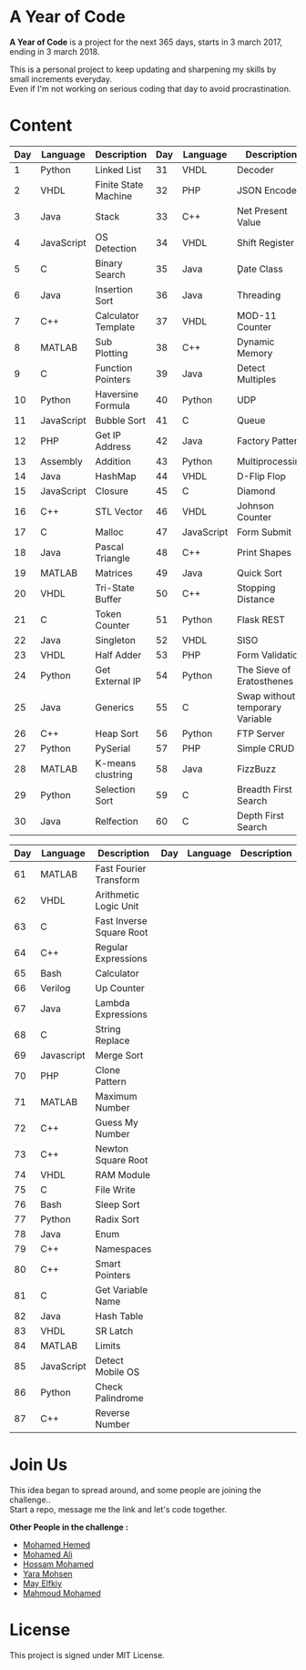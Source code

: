 # A Year of Code

**A Year of Code** is a project for the next 365 days, starts in 3 march 2017, ending in 3 march 2018.

This is a personal project to keep updating and sharpening my skills by small increments everyday. <br/>
Even if I'm not working on serious coding that day to avoid procrastination.

# Content


| Day | Language | Description | Day | Language | Description |
| --- | --- | --- | --- | --- | --- |
| 1 | Python | Linked List |  31 | VHDL | Decoder |
| 2 | VHDL | Finite State Machine  |  32 | PHP | JSON Encode |
| 3 | Java | Stack | 33 | C++ | Net Present Value|
| 4 | JavaScript | OS Detection | 34 | VHDL | Shift Register |
| 5 | C | Binary Search | 35 | Java | ٍDate Class |
| 6 | Java | Insertion Sort | 36 | Java | Threading |
| 7 | C++ | Calculator Template | 37 | VHDL | MOD-11 Counter |
| 8 | MATLAB |  Sub Plotting | 38 | C++ | Dynamic Memory |
| 9 | C | Function Pointers | 39 | Java | Detect Multiples |
| 10 | Python | Haversine Formula | 40 | Python | UDP |
| 11 | JavaScript | Bubble Sort | 41 | C | Queue |
| 12 | PHP | Get IP Address | 42 | Java | Factory Pattern |
| 13 | Assembly | Addition | 43 | Python | Multiprocessing |
| 14 | Java | HashMap | 44 | VHDL | D-Flip Flop |
| 15 | JavaScript | Closure | 45 | C | Diamond |
| 16 | C++ | STL Vector | 46 | VHDL | Johnson Counter |
| 17 | C | Malloc | 47 | JavaScript | Form Submit |
| 18 | Java | Pascal Triangle | 48 | C++ | Print Shapes |
| 19 | MATLAB | Matrices | 49 | Java | Quick Sort |
| 20 | VHDL | Tri-State Buffer  | 50 | C++ | Stopping Distance |
| 21 | C | Token Counter  | 51 | Python | Flask REST |
| 22 | Java | Singleton  | 52 | VHDL | SISO |
| 23 | VHDL | Half Adder  | 53 | PHP | Form Validation |
| 24 | Python | Get External IP  | 54 | Python | The Sieve of Eratosthenes |
| 25 | Java | Generics | 55 | C | Swap without temporary Variable |
| 26 | C++ | Heap Sort| 56 | Python | FTP Server |
| 27 | Python | PySerial | 57 | PHP | Simple CRUD |
| 28 | MATLAB | K-means clustring | 58 | Java | FizzBuzz |
| 29 | Python | Selection Sort | 59 | C | Breadth First Search |
| 30 | Java | Relfection | 60 | C | Depth First Search |

| Day | Language | Description | Day | Language | Description |
| --- | --- | --- | --- | --- | --- |  
| 61 | MATLAB | Fast Fourier Transform | 
| 62 | VHDL | Arithmetic Logic Unit | 
| 63 | C | Fast Inverse Square Root | 
| 64 | C++ | Regular Expressions | 
| 65 | Bash | Calculator | 
| 66 | Verilog | Up Counter | 
| 67 | Java | Lambda Expressions | 
| 68 | C | String Replace | 
| 69 | Javascript | Merge Sort | 
| 70 | PHP | Clone Pattern | 
| 71 | MATLAB | Maximum Number | 
| 72 | C++ | Guess My Number | 
| 73 | C++ | Newton Square Root | 
| 74 | VHDL | RAM Module | 
| 75 | C | File Write | 
| 76 | Bash | Sleep Sort | 
| 77 | Python | Radix Sort | 
| 78 | Java | Enum | 
| 79 | C++ | Namespaces | 
| 80 | C++ | Smart Pointers | 
| 81 | C | Get Variable Name | 
| 82 | Java | Hash Table | 
| 83 | VHDL | SR Latch | 
| 84 | MATLAB | Limits | 
| 85 | JavaScript | Detect Mobile OS | 
| 86 | Python | Check Palindrome | 
| 87 | C++ | Reverse Number |


# Join Us 

This idea began to spread around, and some people are joining the challenge..<br/>
Start a repo, message me the link and let's code together.


**Other People in the challenge :**

- [Mohamed Hemed](https://github.com/mohammedhemed33/Year-Of-Code-)
- [Mohamed Ali](https://github.com/muhammad008/my_year_of_code)
- [Hossam Mohamed](https://github.com/hossammohammed72/My-Year-Of-Code)
- [Yara Mohsen](https://github.com/YaraMohsen/Year_of_code)
- [May Elfkiy](https://github.com/MayElfkiy/A-year-of-code)
- [Mahmoud Mohamed](https://github.com/Mahmoud-Mohamed-Elgamily/A-Year-Of-Code)

# License

This project is signed under MIT License.
